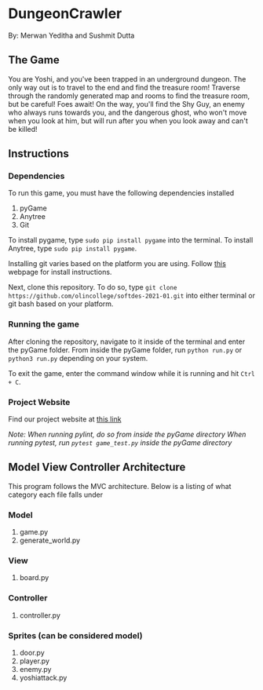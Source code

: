 # DungeonCrawler
By: Merwan Yeditha and Sushmit Dutta

## The Game
You are Yoshi, and you've been trapped in an underground dungeon. The only
way out is to travel to the end and find the treasure room! Traverse through
the randomly generated map and rooms to find the treasure room, but be careful!
Foes await! On the way, you'll find the Shy Guy, an enemy who always runs towards
you, and the dangerous ghost, who won't move when you look at him, but will run
after you when you look away and can't be killed! 

## Instructions
### Dependencies
To run this game, you must have the following dependencies installed
1. pyGame
2. Anytree
3. Git

To install pygame, type `sudo pip install pygame` into the terminal. To install
Anytree, type `sudo pip install pygame`.

Installing git varies based on the platform you are using. Follow [this](https://git-scm.com/book/en/v2/Getting-Started-Installing-Git) webpage for install instructions.

Next, clone this repository.
To do so, type `git clone https://github.com/olincollege/softdes-2021-01.git` into either terminal
or git bash based on your platform.

### Running the game
After cloning the repository, navigate to it inside of the terminal and enter the pyGame folder.
From inside the pyGame folder, run `python run.py` or `python3 run.py` depending on your system.

To exit the game, enter the command window while it is running and hit `Ctrl + C`.

### Project Website
Find our project website at [this link](https://olincollege.github.io/DungeonCrawler/)

*Note: When running pylint, do so from inside the pyGame directory*
*When running pytest, run `pytest game_test.py` inside the pyGame directory*

## Model View Controller Architecture
This program follows the MVC architecture. Below is a listing of what category each file falls under
### Model
1. game.py
2. generate_world.py
### View
1. board.py
### Controller
1. controller.py
### Sprites (can be considered model)
1. door.py
2. player.py
3. enemy.py
4. yoshiattack.py
